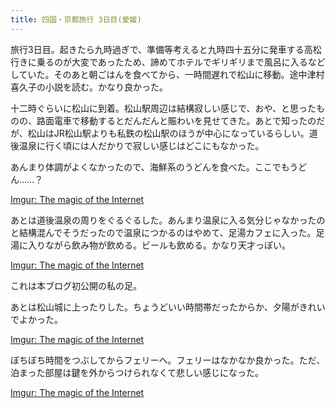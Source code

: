 ```yaml
---
title: 四国・京都旅行 3日目(愛媛)
---
```


旅行3日目。起きたら九時過ぎで、準備等考えると九時四十五分に発車する高松行きに乗るのが大変であったため、諦めてホテルでギリギリまで風呂に入るなどしていた。そのあと朝ごはんを食べてから、一時間遅れで松山に移動。途中津村喜久子の小説を読む。かなり良かった。

十二時ぐらいに松山に到着。松山駅周辺は結構寂しい感じで、おや、と思ったものの、路面電車で移動するとだんだんと賑わいを見せてきた。あとで知ったのだが、松山はJR松山駅よりも私鉄の松山駅のほうが中心になっているらしい。道後温泉に行く頃には人だかりで寂しい感じはどこにもなかった。

あんまり体調がよくなかったので、海鮮系のうどんを食べた。ここでもうどん……？

<a href="https://imgur.com/a/KpbFyix" class="embedly-card">Imgur: The magic of the Internet</a>

あとは道後温泉の周りをぐるぐるした。あんまり温泉に入る気分じゃなかったのと結構混んでそうだったので温泉につかるのはやめて、足湯カフェに入った。足湯に入りながら飲み物が飲める。ビールも飲める。かなり天才っぽい。

<a href="https://imgur.com/a/C6fXJEu" class="embedly-card">Imgur: The magic of the Internet</a>

これは本ブログ初公開の私の足。

あとは松山城に上ったりした。ちょうどいい時間帯だったからか、夕陽がきれいでよかった。

<a href="https://imgur.com/a/yJVxi1W" class="embedly-card">Imgur: The magic of the Internet</a>

ぼちぼち時間をつぶしてからフェリーへ。フェリーはなかなか良かった。ただ、泊まった部屋は鍵を外からつけられなくて悲しい感じになった。

<a href="https://imgur.com/a/y9wlGHH" class="embedly-card">Imgur: The magic of the Internet</a>